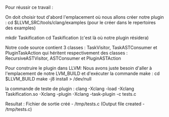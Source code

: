 Pour réussir ce travail :

On doit choisir tout d'abord l'emplacement où nous allons créer notre plugin :
cd $LLVM_SRC/tools/clang/examples (pour le créer dans le repertoires des examples)

mkdir Taskification
cd Taskification (c'est là où notre plugin résidera)

Notre code source contient 3 classes : TaskVisitor, TaskASTConsumer et PluginTaskAction
qui héritent respectivement des classes : RecursiveASTVisitor, ASTConsumer et PluginASTAction 

Pour construire le plugin dans LLVM:
Nous avons juste besoin d'aller à l'emplacement de notre LVM_BUILD et d'exécuter la commande make :
cd $LLVM_BUILD
make -j8 install > /dev/null

la commande de teste de plugin :
clang -Xclang -load -Xclang Taskification.so -Xclang -plugin -Xclang -task-plugin -c tests.c

Resultat :
Fichier de sortie créé - /tmp/tests.c (Output file created - /tmp/tests.c)
